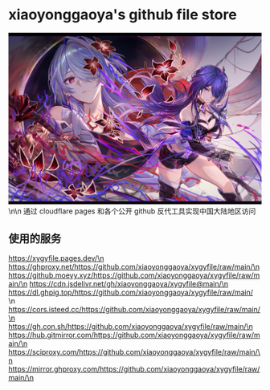 # xiaoyonggaoya's github file store
![1712853370197.png](1712853370197.png)\n\n
通过 cloudflare pages 和各个公开 github 反代工具实现中国大陆地区访问
## 使用的服务
https://xygyfile.pages.dev/\n
https://ghproxy.net/https://github.com/xiaoyonggaoya/xygyfile/raw/main/\n
https://github.moeyy.xyz/https://github.com/xiaoyonggaoya/xygyfile/raw/main/\n
https://cdn.jsdelivr.net/gh/xiaoyonggaoya/xygyfile@main/\n
https://dl.ghpig.top/https://github.com/xiaoyonggaoya/xygyfile/raw/main/ \n
https://cors.isteed.cc/https://github.com/xiaoyonggaoya/xygyfile/raw/main/\n
https://gh.con.sh/https://github.com/xiaoyonggaoya/xygyfile/raw/main/\n
https://hub.gitmirror.com/https://github.com/xiaoyonggaoya/xygyfile/raw/main/\n
https://sciproxy.com/https://github.com/xiaoyonggaoya/xygyfile/raw/main/\n
https://mirror.ghproxy.com/https://github.com/xiaoyonggaoya/xygyfile/raw/main/\n
